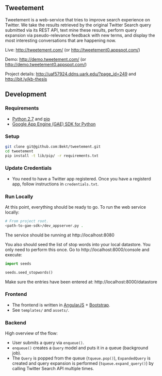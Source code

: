 ## Tweetement
Tweetement is a web-service that tries to improve search experience on
Twitter. We take the results retrieved by the original Twitter Search
query submitted via its REST API, text mine these results, perform query
expansion via pseudo-relevance feedback with new terms, and display the
most interesting conversations that are happening now.

Live: http://tweetement.com/ (or http://tweetement0.appspot.com/)

Demo: http://demo.tweetement.com/ (or
http://demo.tweetement0.appspot.com/)

Project details: http://uaf57924.ddns.uark.edu/?page_id=249 and
http://bit.ly/kb-thesis

## Development
### Requirements
* [Python 2.7](https://www.python.org/downloads/) and [pip](https://pip.pypa.io/en/latest/installing.html)
* [Google App Engine (GAE) SDK for
  Python](https://cloud.google.com/appengine/downloads)

### Setup
```bash
git clone git@github.com:Bekt/tweetement.git
cd tweetement
pip install -t lib/pip/ -r requirements.txt
```

### Update Credentials
* You need to have a Twitter app registered. Once you have a registerd
  app, follow instructions in `credentials.txt`.

### Run Locally
At this point, everything should be ready to go. To run the web service
locally:
```bash
# From project root.
<path-to-gae-sdk>/dev_appserver.py .
```

The service should be running at http://localhost:8080

You also should seed the list of stop words into your local datastore.
You only need to perform this once. Go to http://localhost:8000/console and execute:
```py
import seeds

seeds.seed_stopwords()
```

Make sure the entries have been entered at:
http://localhost:8000/datastore

### Frontend
* The frontend is written in [AngularJS](https://angularjs.org/) +
  [Bootstrap](http://getbootstrap.com/).
* See `templates/` and `assets/`.

### Backend
High overview of the flow:
* User submits a query via `enqueue()`.
* `enqueue()` creates a `Query` model and puts it in a queue (background
  job).
* The `Query` is popped from the queue (`tqueue.pop()`), `ExpandedQuery` is
  created and query expansion is performed (`tqueue.expand_query()`) by
calling Twitter Search API multiple times.

